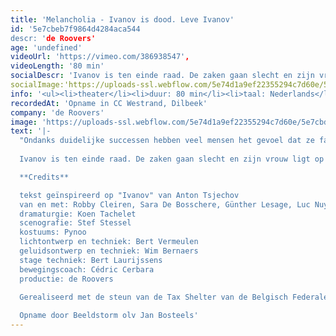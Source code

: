 ```yaml
---
title: 'Melancholia - Ivanov is dood. Leve Ivanov'
id: '5e7cbeb7f9864d4284aca544
descr: 'de Roovers'
age: 'undefined'
videoUrl: 'https://vimeo.com/386938547',
videoLength: '80 min'
socialDescr: 'Ivanov is ten einde raad. De zaken gaan slecht en zijn vrouw ligt op sterven. Hij isoleert zich van alles en iedereen. Hij laat zijn doodzieke vrouw aan haar lot over en brengt zijn avonden door bij zijn oude vriend Lebjedev. Diens dochter Sasja wordt verliefd op deze antiheld. Met haar ontwapenend enthousiasme probeert ze Ivanov een uitweg te bieden. Maar is er wel verzet mogelijk tegen het onontkoombare? Ivanov is een mens die tracht overeind te blijven in de ratrace van een samenleving in transitie. De Roovers deconstrueren Tsjechovs klassieker en maken er een eigen versie van. '
socialImage:'https://uploads-ssl.webflow.com/5e74d1a9ef22355294c7d60e/5e7cbdde88cc4344ab809faa_deRoovers_Melancholia_StefStessel_web.jpg'
info: '<ul><li>theater</li><li>duur: 80 min</li><li>taal: Nederlands</li><li><a href="https://deroovers.be/" target="_blank">de Roovers</a></li></ul>'
recordedAt: 'Opname in CC Westrand, Dilbeek'
company: 'de Roovers'
image: 'https://uploads-ssl.webflow.com/5e74d1a9ef22355294c7d60e/5e7cbdde88cc4344ab809faa_deRoovers_Melancholia_StefStessel_web.jpg'
text: '|-
  "Ondanks duidelijke successen hebben veel mensen het gevoel dat ze falen. Nooit zijn we mooi en succesvol genoeg, nooit in vergelijking met de ander als concurrent, maar ook met de ander die je zelf bent. Een race tegen je eigen schaduw kan je niet winnen." – Paul Verhaeghe.
  
  Ivanov is ten einde raad. De zaken gaan slecht en zijn vrouw ligt op sterven. Hij isoleert zich van alles en iedereen. Hij laat zijn doodzieke vrouw aan haar lot over en brengt zijn avonden door bij zijn oude vriend Lebjedev. Diens dochter Sasja wordt verliefd op deze antiheld. Met haar ontwapenend enthousiasme probeert ze Ivanov een uitweg te bieden. Maar is er wel verzet mogelijk tegen het onontkoombare? Ivanov is een mens die tracht overeind te blijven in de ratrace van een samenleving in transitie. De Roovers deconstrueren Tsjechovs klassieker en maken er een eigen versie van.

  **Credits**

  tekst geïnspireerd op "Ivanov" van Anton Tsjechov
  van en met: Robby Cleiren, Sara De Bosschere, Günther Lesage, Luc Nuyens, Sofie Sente, Timo Sterckx, Vincent Van Sande en Jolien Janssens
  dramaturgie: Koen Tachelet
  scenografie: Stef Stessel
  kostuums: Pynoo
  lichtontwerp en techniek: Bert Vermeulen
  geluidsontwerp en techniek: Wim Bernaers
  stage techniek: Bert Laurijssens
  bewegingscoach: Cédric Cerbara
  productie: de Roovers
  
  Gerealiseerd met de steun van de Tax Shelter van de Belgisch Federale Overheid via Cronos Invest NV

  Opname door Beeldstorm olv Jan Bosteels'
---
```


